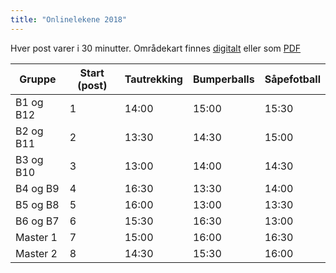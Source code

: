 ```yaml
---
title: "Onlinelekene 2018"
---
```


Hver post varer i 30 minutter. Områdekart finnes [digitalt](https://drive.google.com/open?id=1PjjBbpnqoDaX6vEfdtEbUUkevlCP2pk_&usp=sharing) eller som [PDF](https://online.ntnu.no/wiki/online/fadderukene/2018-/arrangementer/onlinelekene/_plugin/attachments/download/516/)

Gruppe  | Start (post)  | Tautrekking  | Bumperballs  | Såpefotball
------------- | ------------- | ------------- | ------------- | -------------
B1 og B12  | 1  | 14:00   | 15:00   | 15:30
B2 og B11  | 2  | 13:30   | 14:30   | 15:00
B3 og B10  | 3  | 13:00   | 14:00   | 14:30
B4 og B9 | 4  | 16:30   | 13:30   | 14:00
B5 og B8  | 5  | 16:00   | 13:00   | 13:30
B6 og B7  | 6  | 15:30   | 16:30   | 13:00
Master 1  | 7  | 15:00   | 16:00   | 16:30
Master 2  | 8  | 14:30   | 15:30   | 16:00